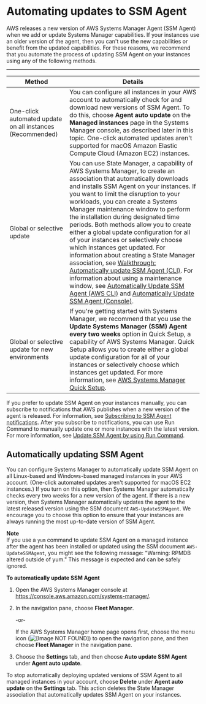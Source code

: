 # Automating updates to SSM Agent<a name="ssm-agent-automatic-updates"></a>

AWS releases a new version of AWS Systems Manager Agent \(SSM Agent\) when we add or update Systems Manager capabilities\. If your instances use an older version of the agent, then you can't use the new capabilities or benefit from the updated capabilities\. For these reasons, we recommend that you automate the process of updating SSM Agent on your instances using any of the following methods\.


****  

| Method | Details | 
| --- | --- | 
|  One\-click automated update on all instances \(Recommended\)  |  You can configure all instances in your AWS account to automatically check for and download new versions of SSM Agent\. To do this, choose **Agent auto update** on the **Managed instances** page in the Systems Manager console, as described later in this topic\.   One\-click automated updates aren't supported for macOS Amazon Elastic Compute Cloud \(Amazon EC2\) instances\.   | 
|  Global or selective update  |  You can use State Manager, a capability of AWS Systems Manager, to create an association that automatically downloads and installs SSM Agent on your instances\. If you want to limit the disruption to your workloads, you can create a Systems Manager maintenance window to perform the installation during designated time periods\. Both methods allow you to create either a global update configuration for all of your instances or selectively choose which instances get updated\. For information about creating a State Manager association, see [Walkthrough: Automatically update SSM Agent \(CLI\)](sysman-state-cli.md)\. For information about using a maintenance window, see [Automatically Update SSM Agent \(AWS CLI\)](https://docs.aws.amazon.com/systems-manager/latest/userguide/mw-walkthrough-cli.html) and [Automatically Update SSM Agent \(Console\)](https://docs.aws.amazon.com/systems-manager/latest/userguide/mw-walkthrough-console.html)\.   | 
|  Global or selective update for new environments  |  If you're getting started with Systems Manager, we recommend that you use the **Update Systems Manager \(SSM\) Agent every two weeks** option in Quick Setup, a capability of AWS Systems Manager\. Quick Setup allows you to create either a global update configuration for all of your instances or selectively choose which instances get updated\. For more information, see [AWS Systems Manager Quick Setup](systems-manager-quick-setup.md)\.  | 

If you prefer to update SSM Agent on your instances manually, you can subscribe to notifications that AWS publishes when a new version of the agent is released\. For information, see [Subscribing to SSM Agent notifications](ssm-agent-subscribe-notifications.md)\. After you subscribe to notifications, you can use Run Command to manually update one or more instances with the latest version\. For more information, see [Update SSM Agent by using Run Command](rc-console.md#rc-console-agentexample)\.

## Automatically updating SSM Agent<a name="ssm-agent-automatic-updates-console"></a>

You can configure Systems Manager to automatically update SSM Agent on all Linux\-based and Windows\-based managed instances in your AWS account\. \(One\-click automated updates aren't supported for macOS EC2 instances\.\) If you turn on this option, then Systems Manager automatically checks every two weeks for a new version of the agent\. If there is a new version, then Systems Manager automatically updates the agent to the latest released version using the SSM document `AWS-UpdateSSMAgent`\. We encourage you to choose this option to ensure that your instances are always running the most up\-to\-date version of SSM Agent\. 

**Note**  
If you use a `yum` command to update SSM Agent on a managed instance after the agent has been installed or updated using the SSM document `AWS-UpdateSSMAgent`, you might see the following message: "Warning: RPMDB altered outside of yum\." This message is expected and can be safely ignored\.

**To automatically update SSM Agent**

1. Open the AWS Systems Manager console at [https://console\.aws\.amazon\.com/systems\-manager/](https://console.aws.amazon.com/systems-manager/)\.

1. In the navigation pane, choose **Fleet Manager**\.

   \-or\-

   If the AWS Systems Manager home page opens first, choose the menu icon \(![\[Image NOT FOUND\]](http://docs.aws.amazon.com/systems-manager/latest/userguide/images/menu-icon-small.png)\) to open the navigation pane, and then choose **Fleet Manager** in the navigation pane\.

1. Choose the **Settings** tab, and then choose **Auto update SSM Agent** under **Agent auto update**\.

To stop automatically deploying updated versions of SSM Agent to all managed instances in your account, choose **Delete** under **Agent auto update** on the **Settings** tab\. This action deletes the State Manager association that automatically updates SSM Agent on your instances\.